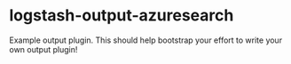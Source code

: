 # logstash-output-azuresearch
Example output plugin. This should help bootstrap your effort to write your own output plugin!
